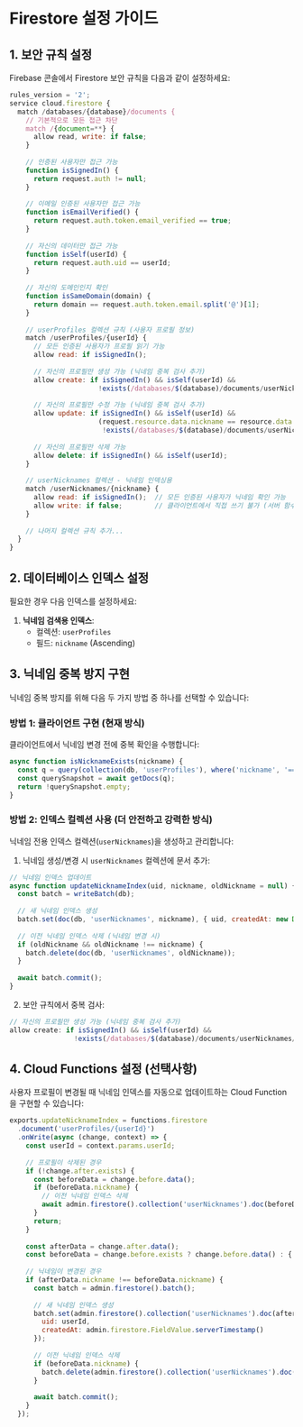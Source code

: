 # Firestore 설정 가이드

## 1. 보안 규칙 설정

Firebase 콘솔에서 Firestore 보안 규칙을 다음과 같이 설정하세요:

```javascript
rules_version = '2';
service cloud.firestore {
  match /databases/{database}/documents {
    // 기본적으로 모든 접근 차단
    match /{document=**} {
      allow read, write: if false;
    }
    
    // 인증된 사용자만 접근 가능
    function isSignedIn() {
      return request.auth != null;
    }
    
    // 이메일 인증된 사용자만 접근 가능
    function isEmailVerified() {
      return request.auth.token.email_verified == true;
    }
    
    // 자신의 데이터만 접근 가능
    function isSelf(userId) {
      return request.auth.uid == userId;
    }
    
    // 자신의 도메인인지 확인
    function isSameDomain(domain) {
      return domain == request.auth.token.email.split('@')[1];
    }
    
    // userProfiles 컬렉션 규칙 (사용자 프로필 정보)
    match /userProfiles/{userId} {
      // 모든 인증된 사용자가 프로필 읽기 가능
      allow read: if isSignedIn();
      
      // 자신의 프로필만 생성 가능 (닉네임 중복 검사 추가)
      allow create: if isSignedIn() && isSelf(userId) && 
                      !exists(/databases/$(database)/documents/userNicknames/$(request.resource.data.nickname));
      
      // 자신의 프로필만 수정 가능 (닉네임 중복 검사 추가)
      allow update: if isSignedIn() && isSelf(userId) && 
                      (request.resource.data.nickname == resource.data.nickname || 
                       !exists(/databases/$(database)/documents/userNicknames/$(request.resource.data.nickname)));
      
      // 자신의 프로필만 삭제 가능
      allow delete: if isSignedIn() && isSelf(userId);
    }
    
    // userNicknames 컬렉션 - 닉네임 인덱싱용
    match /userNicknames/{nickname} {
      allow read: if isSignedIn();  // 모든 인증된 사용자가 닉네임 확인 가능
      allow write: if false;        // 클라이언트에서 직접 쓰기 불가 (서버 함수로만 가능)
    }
    
    // 나머지 컬렉션 규칙 추가...
  }
}
```

## 2. 데이터베이스 인덱스 설정

필요한 경우 다음 인덱스를 설정하세요:

1. **닉네임 검색용 인덱스**:
   - 컬렉션: `userProfiles`
   - 필드: `nickname` (Ascending)

## 3. 닉네임 중복 방지 구현

닉네임 중복 방지를 위해 다음 두 가지 방법 중 하나를 선택할 수 있습니다:

### 방법 1: 클라이언트 구현 (현재 방식)

클라이언트에서 닉네임 변경 전에 중복 확인을 수행합니다:

```javascript
async function isNicknameExists(nickname) {
  const q = query(collection(db, 'userProfiles'), where('nickname', '==', nickname));
  const querySnapshot = await getDocs(q);
  return !querySnapshot.empty;
}
```

### 방법 2: 인덱스 컬렉션 사용 (더 안전하고 강력한 방식)

닉네임 전용 인덱스 컬렉션(`userNicknames`)을 생성하고 관리합니다:

1. 닉네임 생성/변경 시 `userNicknames` 컬렉션에 문서 추가:

```javascript
// 닉네임 인덱스 업데이트
async function updateNicknameIndex(uid, nickname, oldNickname = null) {
  const batch = writeBatch(db);
  
  // 새 닉네임 인덱스 생성
  batch.set(doc(db, 'userNicknames', nickname), { uid, createdAt: new Date() });
  
  // 이전 닉네임 인덱스 삭제 (닉네임 변경 시)
  if (oldNickname && oldNickname !== nickname) {
    batch.delete(doc(db, 'userNicknames', oldNickname));
  }
  
  await batch.commit();
}
```

2. 보안 규칙에서 중복 검사:

```javascript
// 자신의 프로필만 생성 가능 (닉네임 중복 검사 추가)
allow create: if isSignedIn() && isSelf(userId) && 
                !exists(/databases/$(database)/documents/userNicknames/$(request.resource.data.nickname));
```

## 4. Cloud Functions 설정 (선택사항)

사용자 프로필이 변경될 때 닉네임 인덱스를 자동으로 업데이트하는 Cloud Function을 구현할 수 있습니다:

```javascript
exports.updateNicknameIndex = functions.firestore
  .document('userProfiles/{userId}')
  .onWrite(async (change, context) => {
    const userId = context.params.userId;
    
    // 프로필이 삭제된 경우
    if (!change.after.exists) {
      const beforeData = change.before.data();
      if (beforeData.nickname) {
        // 이전 닉네임 인덱스 삭제
        await admin.firestore().collection('userNicknames').doc(beforeData.nickname).delete();
      }
      return;
    }
    
    const afterData = change.after.data();
    const beforeData = change.before.exists ? change.before.data() : { nickname: null };
    
    // 닉네임이 변경된 경우
    if (afterData.nickname !== beforeData.nickname) {
      const batch = admin.firestore().batch();
      
      // 새 닉네임 인덱스 생성
      batch.set(admin.firestore().collection('userNicknames').doc(afterData.nickname), {
        uid: userId,
        createdAt: admin.firestore.FieldValue.serverTimestamp()
      });
      
      // 이전 닉네임 인덱스 삭제
      if (beforeData.nickname) {
        batch.delete(admin.firestore().collection('userNicknames').doc(beforeData.nickname));
      }
      
      await batch.commit();
    }
  }); 